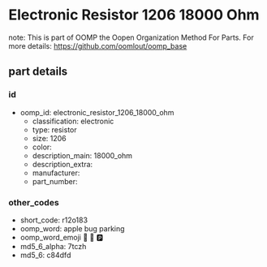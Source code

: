 # Electronic Resistor 1206 18000 Ohm  

note: This is part of OOMP the Oopen Organization Method For Parts. For more details: https://github.com/oomlout/oomp_base

##  part details





### id
* oomp_id: electronic_resistor_1206_18000_ohm
  * classification: electronic
  * type: resistor
  * size: 1206
  * color: 
  * description_main: 18000_ohm
  * description_extra: 
  * manufacturer: 
  * part_number: 

### other_codes
* short_code: r12o183
* oomp_word: apple bug parking
* oomp_word_emoji :apple: :bug: :parking:
* md5_6_alpha: 7tczh
* md5_6: c84dfd
